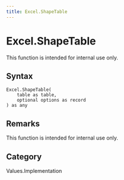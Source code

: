 ```yaml
---
title: Excel.ShapeTable
---
```


# Excel.ShapeTable


This function is intended for internal use only.


## Syntax

```powerquery
Excel.ShapeTable(
    table as table,
    optional options as record
) as any
```


## Remarks

This function is intended for internal use only.



## Category
Values.Implementation

